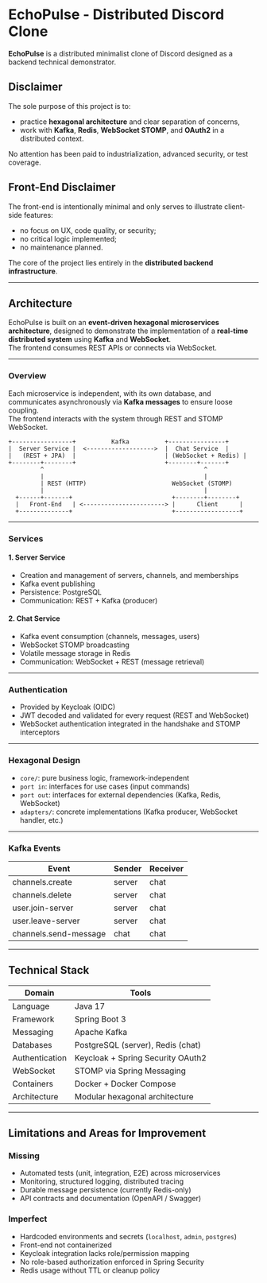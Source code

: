 # EchoPulse - Distributed Discord Clone

**EchoPulse** is a distributed minimalist clone of Discord designed as a backend technical demonstrator.

## Disclaimer

The sole purpose of this project is to:

- practice **hexagonal architecture** and clear separation of concerns,
- work with **Kafka**, **Redis**, **WebSocket STOMP**, and **OAuth2** in a distributed context.

No attention has been paid to industrialization, advanced security, or test coverage.

## Front-End Disclaimer

The front-end is intentionally minimal and only serves to illustrate client-side features:

- no focus on UX, code quality, or security;
- no critical logic implemented;
- no maintenance planned.

The core of the project lies entirely in the **distributed backend infrastructure**.

---

## Architecture

EchoPulse is built on an **event-driven hexagonal microservices architecture**, designed to demonstrate the implementation of a **real-time distributed system** using **Kafka** and **WebSocket**.  
The frontend consumes REST APIs or connects via WebSocket.

---

### Overview

Each microservice is independent, with its own database, and communicates asynchronously via **Kafka messages** to ensure loose coupling.  
The frontend interacts with the system through REST and STOMP WebSocket.

    +-----------------+          Kafka          +----------------+
    |  Server Service |  <------------------->  |  Chat Service  |
    |   (REST + JPA)  |                         | (WebSocket + Redis) |
    +--------+--------+                         +--------+-------+
             ^                                             ^
             |                                             |
             | REST (HTTP)                        WebSocket (STOMP)
             |                                             |
      +------+-------+                            +--------+--------+
      |   Front-End   | <-----------------------> |      Client      |
      +--------------+                            +------------------+

---

### Services

#### 1. Server Service

- Creation and management of servers, channels, and memberships
- Kafka event publishing
- Persistence: PostgreSQL
- Communication: REST + Kafka (producer)

#### 2. Chat Service

- Kafka event consumption (channels, messages, users)
- WebSocket STOMP broadcasting
- Volatile message storage in Redis
- Communication: WebSocket + REST (message retrieval)

---

### Authentication

- Provided by Keycloak (OIDC)
- JWT decoded and validated for every request (REST and WebSocket)
- WebSocket authentication integrated in the handshake and STOMP interceptors

---

### Hexagonal Design

- `core/`: pure business logic, framework-independent
- `port in`: interfaces for use cases (input commands)
- `port out`: interfaces for external dependencies (Kafka, Redis, WebSocket)
- `adapters/`: concrete implementations (Kafka producer, WebSocket handler, etc.)

---

### Kafka Events

| Event                  | Sender  | Receiver |
|------------------------|---------|----------|
| channels.create        | server  | chat     |
| channels.delete        | server  | chat     |
| user.join-server       | server  | chat     |
| user.leave-server      | server  | chat     |
| channels.send-message  | chat    | chat     |

---

## Technical Stack

| Domain         | Tools                        |
|----------------|------------------------------|
| Language       | Java 17                      |
| Framework      | Spring Boot 3                |
| Messaging      | Apache Kafka                 |
| Databases      | PostgreSQL (server), Redis (chat) |
| Authentication | Keycloak + Spring Security OAuth2 |
| WebSocket      | STOMP via Spring Messaging   |
| Containers     | Docker + Docker Compose      |
| Architecture   | Modular hexagonal architecture |

---

## Limitations and Areas for Improvement

### Missing

- Automated tests (unit, integration, E2E) across microservices
- Monitoring, structured logging, distributed tracing
- Durable message persistence (currently Redis-only)
- API contracts and documentation (OpenAPI / Swagger)

### Imperfect

- Hardcoded environments and secrets (`localhost`, `admin`, `postgres`)
- Front-end not containerized
- Keycloak integration lacks role/permission mapping
- No role-based authorization enforced in Spring Security
- Redis usage without TTL or cleanup policy
